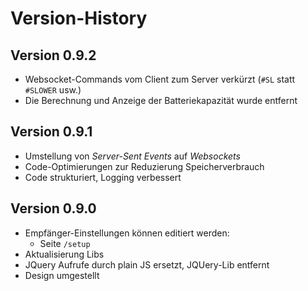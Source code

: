 # Version-History

## Version 0.9.2

- Websocket-Commands vom Client zum Server verkürzt (`#SL` statt `#SLOWER` usw.)
- Die Berechnung und Anzeige der Batteriekapazität wurde entfernt

## Version 0.9.1

- Umstellung von *Server-Sent Events* auf *Websockets*
- Code-Optimierungen zur Reduzierung Speicherverbrauch
- Code strukturiert, Logging verbessert

## Version 0.9.0

- Empfänger-Einstellungen können editiert werden:
  - Seite `/setup`
- Aktualisierung Libs
- JQuery Aufrufe durch plain JS ersetzt, JQUery-Lib entfernt
- Design umgestellt
